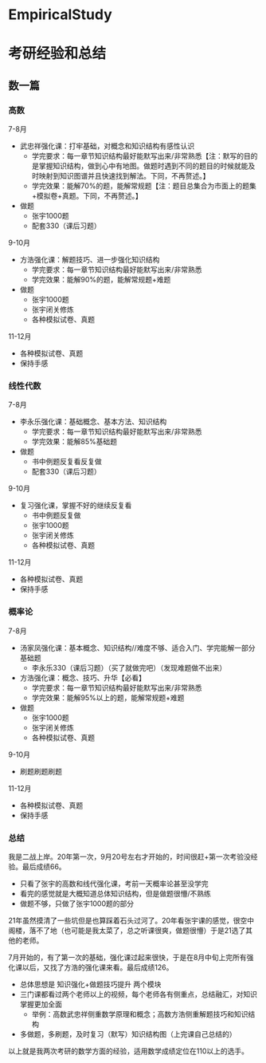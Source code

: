 # EmpiricalStudy


# 考研经验和总结

## 数一篇

### 高数

7-8月

- 武忠祥强化课：打牢基础，对概念和知识结构有感性认识
  - 学完要求：每一章节知识结构最好能默写出来/非常熟悉【注：默写的目的是掌握知识结构，做到心中有地图。做题时遇到不同的题目的时候就能及时映射到知识图谱并且快速找到解法。下同，不再赘述。】
  - 学完效果：能解70%的题，能解常规题【注：题目总集合为市面上的题集+模拟卷+真题。下同，不再赘述。】
- 做题
  - 张宇1000题
  - 配套330（课后习题）

9-10月

- 方浩强化课：解题技巧、进一步强化知识结构
  - 学完要求：每一章节知识结构最好能默写出来/非常熟悉
  - 学完效果：能解90%的题，能解常规题+难题
- 做题
  - 张宇1000题
  - 张宇闭关修炼
  - 各种模拟试卷、真题

11-12月

- 各种模拟试卷、真题
- 保持手感

### 线性代数

7-8月

- 李永乐强化课：基础概念、基本方法、知识结构
  - 学完要求：每一章节知识结构最好能默写出来/非常熟悉
  - 学完效果：能解85%基础题
- 做题
  - 书中例题反复看反复做
  - 配套330（课后习题）

9-10月

- 复习强化课，掌握不好的继续反复看
  - 书中例题反复做
  - 张宇1000题
  - 张宇闭关修炼
  - 各种模拟试卷、真题

11-12月

- 各种模拟试卷、真题
- 保持手感

### 概率论

7-8月

- 汤家凤强化课：基本概念、知识结构//难度不够、适合入门、学完能解一部分基础题
  - 李永乐330（课后习题）（买了就做完吧）（发现难题做不出来）
- 方浩强化课：概念、技巧、升华【必看】
  - 学完要求：每一章节知识结构最好能默写出来/非常熟悉
  - 学完效果：能解95%以上的题，能解常规题+难题
- 做题
  - 张宇1000题
  - 张宇闭关修炼
  - 各种模拟试卷、真题

9-10月

- 刷题刷题刷题

11-12月

- 各种模拟试卷、真题
- 保持手感

### 总结

我是二战上岸。20年第一次，9月20号左右才开始的，时间很赶+第一次考验没经验。最后成绩66。

- 只看了张宇的高数和线代强化课，考前一天概率论甚至没学完
- 看完的感觉就是大概知道总体知识结构，但是做题很懵/不熟练
- 做题不够，只做了张宇1000题的部分

21年虽然摸清了一些坑但是也算踩着石头过河了。20年看张宇课的感觉，很空中阁楼，落不了地（也可能是我太菜了，总之听课很爽，做题很懵）于是21选了其他的老师。

7月开始的，有了第一次的基础，强化课过起来很快，于是在8月中旬上完所有强化课以后，又找了方浩的强化课来看。最后成绩126。

- 总体思想是 知识强化+做题技巧提升 两个模块
- 三门课都看过两个老师以上的视频，每个老师各有侧重点，总结融汇，对知识掌握更加全面
  - 举例：高数武忠祥侧重数学原理和概念；高数方浩侧重解题技巧和知识结构
- 多做题，多刷题，及时复习（默写）知识结构图（上完课自己总结的）

以上就是我两次考研的数学方面的经验，适用数学成绩定位在110以上的选手。

### 
